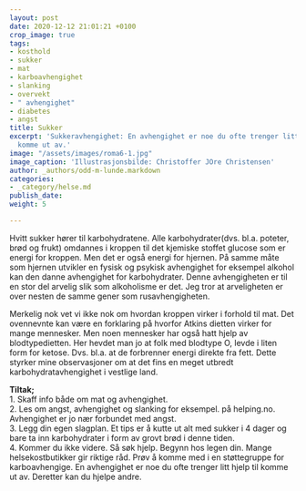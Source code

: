 ```yaml
---
layout: post
date: 2020-12-12 21:01:21 +0100
crop_image: true
tags:
- kosthold
- sukker
- mat
- karboavhengighet
- slanking
- overvekt
- " avhengighet"
- diabetes
- angst
title: Sukker
excerpt: 'Sukkeravhengighet: En avhengighet er noe du ofte trenger litt hjelp til
  komme ut av.'
image: "/assets/images/roma6-1.jpg"
image_caption: 'Illustrasjonsbilde: Christoffer JOre Christensen'
author: _authors/odd-m-lunde.markdown
categories:
- _category/helse.md
publish_date: 
weight: 5

---
```

Hvitt sukker hører til karbohydratene. Alle karbohydrater(dvs. bl.a. poteter, brød og frukt) omdannes i kroppen til det kjemiske stoffet glucose som er energi for kroppen. Men det er også energi for hjernen. På samme måte som hjernen utvikler en fysisk og psykisk avhengighet for eksempel alkohol kan den danne avhengighet for karbohydrater. Denne avhengigheten er til en stor del arvelig slik som alkoholisme er det. Jeg tror at arveligheten er over nesten de samme gener som rusavhengigheten.

Merkelig nok vet vi ikke nok om hvordan kroppen virker i forhold til mat. Det ovennevnte kan være en forklaring på hvorfor Atkins dietten virker for mange mennesker. Men noen mennesker har også hatt hjelp av blodtypedietten. Her hevdet man jo at folk med blodtype O, levde i liten form for ketose. Dvs. bl.a. at de forbrenner energi direkte fra fett. Dette styrker mine observasjoner om at det fins en meget utbredt karbohydratavhengighet i vestlige land.

**Tiltak;**  
1\. Skaff info både om mat og avhengighet.  
2\. Les om angst, avhengighet og slanking for eksempel. på helping.no. Avhengighet er jo nær forbundet med angst.  
3\. Legg din egen slagplan. Et tips er å kutte ut alt med sukker i 4 dager og bare ta inn karbohydrater i form av grovt brød i denne tiden.  
4\. Kommer du ikke videre. Så søk hjelp. Begynn hos legen din. Mange helsekostbutikker gir riktige råd. Prøv å komme med i en støttegruppe for karboavhengige. En avhengighet er noe du ofte trenger litt hjelp til komme ut av. Deretter kan du hjelpe andre.